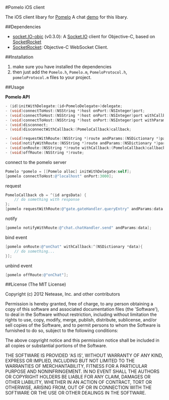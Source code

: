 #Pomelo iOS client

The iOS client libary for [Pomelo](https://github.com/NetEase/pomelo)
A chat [demo](https://github.com/NetEase/pomelo-ioschat) for this libary.

##Dependencies
* [socket.IO-objc](https://github.com/pkyeck/socket.IO-objc) (v0.3.0): A [Socket.IO](http://socket.io/) client for Objective-C, based on [SocketRocket](https://github.com/square/SocketRocket)
* [SocketRocket](https://github.com/square/SocketRocket): Objective-C WebSocket Client.

##Installation
1. make sure you have installed the dependencies
2. then just add the `Pomelo.h`, `Pomelo.m`, `PomeloProtocol.h`, `pomeloProtocol.m` files to your project.

##Usage

**Pomelo API**

```objective-c
- (id)initWithDelegate:(id<PomeloDelegate>)delegate;
- (void)connectToHost:(NSString *)host onPort:(NSInteger)port;
- (void)connectToHost:(NSString *)host onPort:(NSInteger)port withCallback:(PomeloCallback)callback;
- (void)connectToHost:(NSString *)host onPort:(NSInteger)port withParams:(NSDictionary *)params;
- (void)disconnect;
- (void)disconnectWithCallback:(PomeloCallback)callback;

- (void)requestWithRoute:(NSString *)route andParams:(NSDictionary *)params andCallback:(PomeloCallback)callback;
- (void)notifyWithRoute:(NSString *)route andParams:(NSDictionary *)params;
- (void)onRoute:(NSString *)route withCallback:(PomeloCallback)callback;
- (void)offRoute:(NSString *)route;
```

connect to the pomelo server
```objective-c
Pomelo *pomelo = [[Pomelo alloc] initWithDelegate:self];
[pomelo connectToHost:@"localhost" onPort:3000];
```
request
```objective-c
PomeloCallback cb = ^(id argsData) {
    // do something with response
};
[pomelo requestWithRoute:@"gate.gateHandler.queryEntry" andParams:data andCallback:cb];
```
notify
```objective-c
[pomelo notifyWithRoute:@"chat.chatHandler.send" andParams:data];
```
bind event
```objective-c
[pomelo onRoute:@"onChat" withCallback:^(NSDictionary *data){
    // do something...
}];
```
unbind event
```objective-c
[pomelo offRoute:@"onChat"];
```

##License
(The MIT License)

Copyright (c) 2012 Netease, Inc. and other contributors

Permission is hereby granted, free of charge, to any person obtaining a copy of this software and associated documentation files (the 'Software'), to deal in the Software without restriction, including without limitation the rights to use, copy, modify, merge, publish, distribute, sublicense, and/or sell copies of the Software, and to permit persons to whom the Software is furnished to do so, subject to the following conditions:

The above copyright notice and this permission notice shall be included in all copies or substantial portions of the Software.

THE SOFTWARE IS PROVIDED 'AS IS', WITHOUT WARRANTY OF ANY KIND, EXPRESS OR IMPLIED, INCLUDING BUT NOT LIMITED TO THE WARRANTIES OF MERCHANTABILITY, FITNESS FOR A PARTICULAR PURPOSE AND NONINFRINGEMENT. IN NO EVENT SHALL THE AUTHORS OR COPYRIGHT HOLDERS BE LIABLE FOR ANY CLAIM, DAMAGES OR OTHER LIABILITY, WHETHER IN AN ACTION OF CONTRACT, TORT OR OTHERWISE, ARISING FROM, OUT OF OR IN CONNECTION WITH THE SOFTWARE OR THE USE OR OTHER DEALINGS IN THE SOFTWARE.
